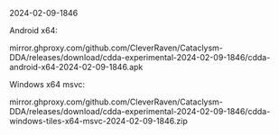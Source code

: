 2024-02-09-1846

Android x64:

mirror.ghproxy.com/github.com/CleverRaven/Cataclysm-DDA/releases/download/cdda-experimental-2024-02-09-1846/cdda-android-x64-2024-02-09-1846.apk

Windows x64 msvc:

mirror.ghproxy.com/github.com/CleverRaven/Cataclysm-DDA/releases/download/cdda-experimental-2024-02-09-1846/cdda-windows-tiles-x64-msvc-2024-02-09-1846.zip

